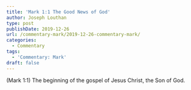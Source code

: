 ```yaml
---
title: 'Mark 1:1 The Good News of God'
author: Joseph Louthan
type: post
publishDate: 2019-12-26
url: /commentary-mark/2019-12-26-commentary-mark/
categories:
  - Commentary
tags:
  - 'Commentary: Mark'
draft: false
---
```


(Mark 1:1) The beginning of the gospel of Jesus Christ, the Son of God. 